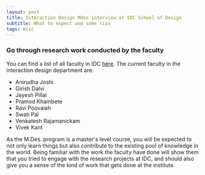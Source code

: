 ```yaml
---
layout: post
title: Interaction Design Mdes interview at IDC School of Design
subtitle: What to expect and some tips
tags: misc
---
```


### Go through research work conducted by the faculty

You can find a list of all faculty in IDC [here](http://www.idc.iitb.ac.in/people/faculty). The current faculty in the interaction design department are:

-   Anirudha Joshi
-   Girish Dalvi
-   Jayesh Pillai
-   Pramod Khambete
-   Ravi Poovaiah
-   Swati Pal
-   Venkatesh Rajamanickam
-   Vivek Kant

As the M.Des. program is a master's level course, you will be expected to not only learn things but also contribute to the existing pool of knowledge in the world. Being familiar with the work the faculty have done will show them that you tried to engage with the research projects at IDC, and should also give you a sense of the kind of work that gets done at the institute. 
